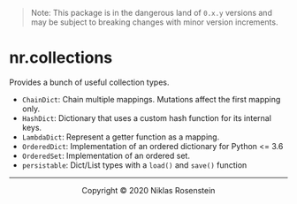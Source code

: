 
> Note: This package is in the dangerous land of `0.x.y` versions and may be subject to breaking
> changes with minor version increments.

# nr.collections

Provides a bunch of useful collection types.

* `ChainDict`: Chain multiple mappings. Mutations affect the first mapping only.
* `HashDict`: Dictionary that uses a custom hash function for its internal keys.
* `LambdaDict`: Represent a getter function as a mapping.
* `OrderedDict`: Implementation of an ordered dictionary for Python <= 3.6
* `OrderedSet`: Implementation of an ordered set.
* `persistable`: Dict/List types with a `load()` and `save()` function

---

<p align="center">Copyright &copy; 2020 Niklas Rosenstein</p>
